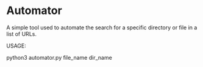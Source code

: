 # Automator
A simple tool used to automate the search for a specific directory or file in a list of URLs.

USAGE:

python3 automator.py file_name dir_name

